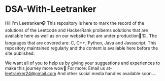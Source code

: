 # DSA-With-Leetranker
Hii I'm Leetranker🎧
This repository is here to mark the record of the solutions of the Leetcode and HackerRank prolbems
solutions that are available here as well as on our website that are under production🚧🏗️.
The languages that are covered are: C, C++, Python, Java and Javascript.
This repository maintained regularly and the content is available here before the site published.

We want all of you to help us by giving your suggestions and experiences to make this journey more wow🤩
For more: Email us at- leetranker24@gmail.com
And other social media handles available soon....
